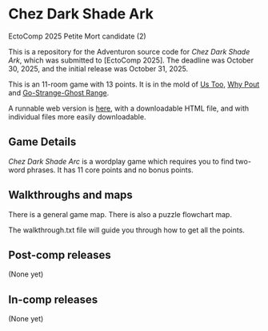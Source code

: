 # Chez Dark Shade Ark

EctoComp 2025 Petite Mort candidate (2)

This is a repository for the Adventuron source code for *Chez Dark Shade Ark*, which was submitted to [EctoComp 2025]. The deadline was October 30, 2025, and the initial release was October 31, 2025.

This is an 11-room game with 13 points. It is in the mold of [Us Too](https://github.com/andrewschultz/us-too), [Why Pout](https://github.com/andrewschultz/why-pout) and [Go-Strange-Ghost Range](https://github.com/andrewschultz/go-strange-ghost-range).

A runnable web version is [here](https://andrewschultz.itch.io/chez-dark-shade-arc), with a downloadable HTML file, and with individual files more easily downloadable.

## Game Details

*Chez Dark Shade Arc* is a wordplay game which requires you to find two-word phrases. It has 11 core points and no bonus points.

## Walkthroughs and maps

There is a general game map. There is also a puzzle flowchart map.

The walkthrough.txt file will guide you through how to get all the points.

## Post-comp releases

(None yet)

## In-comp releases

(None yet)